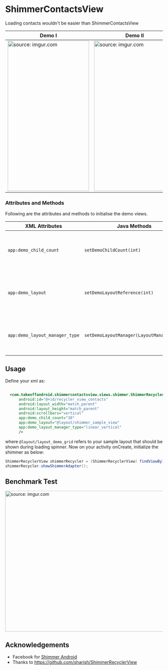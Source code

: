 # ShimmerContactsView
Loading contacts wouldn't be easier than ShimmerContactsView


Demo I |      Demo II
-------- | ---
<a href="http://imgur.com/hY0n7QG"><img src="http://i.imgur.com/hY0n7QG.gif" title="source: imgur.com" height="480" width="260" /></a> | <a href="http://imgur.com/nvMdUJI"><img src="http://i.imgur.com/nvMdUJI.gif" title="source: imgur.com" height="480" width="260" /></a>

### Attributes and Methods

Following are the attributes and methods to initialise the demo views.

| XML Attributes | Java Methods | Explanation |
| -------------  | ------------ | ----------- | 
|```app:demo_child_count``` | ```setDemoChildCount(int)``` | Integer value that sets the number of demo views should be present in shimmer adapter |
|```app:demo_layout``` | ```setDemoLayoutReference(int)``` | Layout reference to your demo view. Define your my_demo_view.xml and refer the layout reference here. |
|```app:demo_layout_manager_type``` | ```setDemoLayoutManager(LayoutManagerType)``` | Layout manager of demo view. Can be one among linear_veritical or linear_horizontal or grid. |



Usage
--------

Define your xml as:

```xml
  
  <com.takeoffandroid.shimmercontactsview.views.shimmer.ShimmerRecyclerView
      android:id="@+id/recycler_view_contacts"
      android:layout_width="match_parent"
      android:layout_height="match_parent"
      android:scrollbars="vertical"
      app:demo_child_count="10"
      app:demo_layout="@layout/shimmer_sample_view"
      app:demo_layout_manager_type="linear_vertical"
      />

```
where ```@layout/layout_demo_grid``` refers to your sample layout that should be shown during loading spinner. Now on your activity onCreate, initialize the shimmer as below:

```java
ShimmerRecyclerView shimmerRecycler = (ShimmerRecyclerView) findViewById(R.id.recycler_view_contacts);
shimmerRecycler.showShimmerAdapter();
```

Benchmark Test
---------------


<a href="http://imgur.com/xytbtud"><img src="http://i.imgur.com/xytbtud.png" title="source: imgur.com" height="450" width="600" /></a>


Acknowledgements
-----------------

* Facebook for <a href="https://github.com/facebook/shimmer-android">Shimmer Android</a>
* Thanks to https://github.com/sharish/ShimmerRecyclerView

